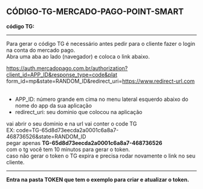 ## CÓDIGO-TG-MERCADO-PAGO-POINT-SMART

<b>código TG:</b><br><hr>

Para gerar o código TG é necessário antes pedir para o cliente fazer o login na conta do mercado pago.<br>
Abra uma aba ao lado (navegador) e coloca o link abaixo.<br>

https://auth.mercadopago.com.br/authorization?client_id=APP_ID&response_type=code&plat
form_id=mp&state=RANDOM_ID&redirect_uri=https://www.redirect-url.com <br><br>

- APP_ID: número grande em cima no menu lateral esquerdo abaixo do nome do app da sua aplicação<br>
- redirect_uri: seu dominio que colocou na aplicação<br>

vai abrir o seu dominio e na url vai conter o code TG<br>
EX: code=TG-65d8d73eecda2a0001c6a8a7-468736526&state=RANDOM_ID<br>
pegar apenas <b>TG-65d8d73eecda2a0001c6a8a7-468736526</b><br>
com o tg você tem 10 minutos para gerar o token.<br>
caso não gerar o token o TG expira e precisa rodar novamente o link no seu cliente.<hr>
<b>Entra na pasta TOKEN que tem o exemplo para criar e atualizar o token.</b>
